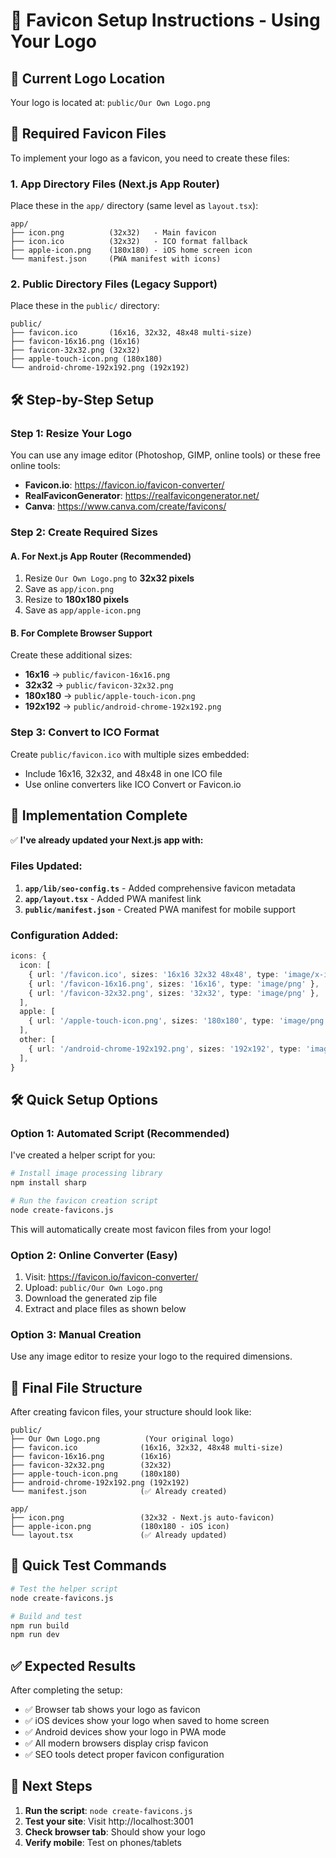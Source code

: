 # 🎨 Favicon Setup Instructions - Using Your Logo

## 📂 **Current Logo Location**
Your logo is located at: `public/Our Own Logo.png`

## 🎯 **Required Favicon Files**

To implement your logo as a favicon, you need to create these files:

### **1. App Directory Files (Next.js App Router)**
Place these in the `app/` directory (same level as `layout.tsx`):

```
app/
├── icon.png          (32x32)   - Main favicon
├── icon.ico          (32x32)   - ICO format fallback  
├── apple-icon.png    (180x180) - iOS home screen icon
└── manifest.json     (PWA manifest with icons)
```

### **2. Public Directory Files (Legacy Support)**
Place these in the `public/` directory:

```
public/
├── favicon.ico       (16x16, 32x32, 48x48 multi-size)
├── favicon-16x16.png (16x16)
├── favicon-32x32.png (32x32)
├── apple-touch-icon.png (180x180)
└── android-chrome-192x192.png (192x192)
```

## 🛠️ **Step-by-Step Setup**

### **Step 1: Resize Your Logo**
You can use any image editor (Photoshop, GIMP, online tools) or these free online tools:
- **Favicon.io**: https://favicon.io/favicon-converter/
- **RealFaviconGenerator**: https://realfavicongenerator.net/
- **Canva**: https://www.canva.com/create/favicons/

### **Step 2: Create Required Sizes**

#### **A. For Next.js App Router (Recommended)**
1. Resize `Our Own Logo.png` to **32x32 pixels**
2. Save as `app/icon.png`
3. Resize to **180x180 pixels** 
4. Save as `app/apple-icon.png`

#### **B. For Complete Browser Support**
Create these additional sizes:
- **16x16** → `public/favicon-16x16.png`
- **32x32** → `public/favicon-32x32.png`
- **180x180** → `public/apple-touch-icon.png`
- **192x192** → `public/android-chrome-192x192.png`

### **Step 3: Convert to ICO Format**
Create `public/favicon.ico` with multiple sizes embedded:
- Include 16x16, 32x32, and 48x48 in one ICO file
- Use online converters like ICO Convert or Favicon.io

## 🚀 **Implementation Complete**

✅ **I've already updated your Next.js app with:**

### **Files Updated:**
1. **`app/lib/seo-config.ts`** - Added comprehensive favicon metadata
2. **`app/layout.tsx`** - Added PWA manifest link
3. **`public/manifest.json`** - Created PWA manifest for mobile support

### **Configuration Added:**
```typescript
icons: {
  icon: [
    { url: '/favicon.ico', sizes: '16x16 32x32 48x48', type: 'image/x-icon' },
    { url: '/favicon-16x16.png', sizes: '16x16', type: 'image/png' },
    { url: '/favicon-32x32.png', sizes: '32x32', type: 'image/png' },
  ],
  apple: [
    { url: '/apple-touch-icon.png', sizes: '180x180', type: 'image/png' },
  ],
  other: [
    { url: '/android-chrome-192x192.png', sizes: '192x192', type: 'image/png' },
  ],
}
```

## 🛠️ **Quick Setup Options**

### **Option 1: Automated Script (Recommended)**
I've created a helper script for you:

```bash
# Install image processing library
npm install sharp

# Run the favicon creation script
node create-favicons.js
```

This will automatically create most favicon files from your logo!

### **Option 2: Online Converter (Easy)**
1. Visit: https://favicon.io/favicon-converter/
2. Upload: `public/Our Own Logo.png`
3. Download the generated zip file
4. Extract and place files as shown below

### **Option 3: Manual Creation**
Use any image editor to resize your logo to the required dimensions.

## 📂 **Final File Structure**

After creating favicon files, your structure should look like:

```
public/
├── Our Own Logo.png          (Your original logo)
├── favicon.ico              (16x16, 32x32, 48x48 multi-size)
├── favicon-16x16.png        (16x16)
├── favicon-32x32.png        (32x32)
├── apple-touch-icon.png     (180x180)
├── android-chrome-192x192.png (192x192)
└── manifest.json            (✅ Already created)

app/
├── icon.png                 (32x32 - Next.js auto-favicon)
├── apple-icon.png           (180x180 - iOS icon)
└── layout.tsx               (✅ Already updated)
```

## 🎯 **Quick Test Commands**

```bash
# Test the helper script
node create-favicons.js

# Build and test
npm run build
npm run dev
```

## ✅ **Expected Results**

After completing the setup:
- ✅ Browser tab shows your logo as favicon
- ✅ iOS devices show your logo when saved to home screen
- ✅ Android devices show your logo in PWA mode
- ✅ All modern browsers display crisp favicon
- ✅ SEO tools detect proper favicon configuration

## 🚀 **Next Steps**

1. **Run the script**: `node create-favicons.js`
2. **Test your site**: Visit http://localhost:3001
3. **Check browser tab**: Should show your logo
4. **Verify mobile**: Test on phones/tablets
